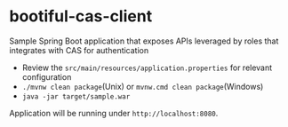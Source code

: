 # bootiful-cas-client

Sample Spring Boot application that exposes APIs leveraged by roles that integrates with CAS for authentication

- Review the `src/main/resources/application.properties` for relevant configuration
- `./mvnw clean package`(Unix) or `mvnw.cmd clean package`(Windows)
- `java -jar target/sample.war`

Application will be running under `http://localhost:8080`.
